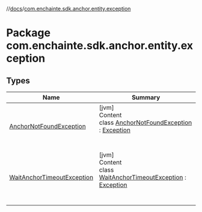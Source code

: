 //[docs](../index.md)/[com.enchainte.sdk.anchor.entity.exception](index.md)



# Package com.enchainte.sdk.anchor.entity.exception  


## Types  
  
|  Name|  Summary| 
|---|---|
| <a name="com.enchainte.sdk.anchor.entity.exception/AnchorNotFoundException///PointingToDeclaration/"></a>[AnchorNotFoundException](-anchor-not-found-exception/index.md)| <a name="com.enchainte.sdk.anchor.entity.exception/AnchorNotFoundException///PointingToDeclaration/"></a>[jvm]  <br>Content  <br>class [AnchorNotFoundException](-anchor-not-found-exception/index.md) : [Exception](https://docs.oracle.com/javase/8/docs/api/java/lang/Exception.html)  <br><br><br>
| <a name="com.enchainte.sdk.anchor.entity.exception/WaitAnchorTimeoutException///PointingToDeclaration/"></a>[WaitAnchorTimeoutException](-wait-anchor-timeout-exception/index.md)| <a name="com.enchainte.sdk.anchor.entity.exception/WaitAnchorTimeoutException///PointingToDeclaration/"></a>[jvm]  <br>Content  <br>class [WaitAnchorTimeoutException](-wait-anchor-timeout-exception/index.md) : [Exception](https://docs.oracle.com/javase/8/docs/api/java/lang/Exception.html)  <br><br><br>

